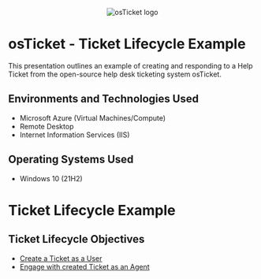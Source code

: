 <p align="center">
<img src="https://i.imgur.com/Clzj7Xs.png" alt="osTicket logo"/>
</p>

<h1>osTicket - Ticket Lifecycle Example</h1>
This presentation outlines an example of creating and responding to a Help Ticket from the open-source help desk ticketing system osTicket.<br />


<h2>Environments and Technologies Used</h2>

- Microsoft Azure (Virtual Machines/Compute)
- Remote Desktop
- Internet Information Services (IIS)

<h2>Operating Systems Used </h2>

- Windows 10</b> (21H2)


# Ticket Lifecycle Example


<h2>Ticket Lifecycle Objectives</h2>

- [Create a Ticket as a User](https://github.com/BryanEAtherton/Create-a-Ticket/tree/main)
- [Engage with created Ticket as an Agent](https://github.com/BryanEAtherton/Configure-Departments/tree/main)
